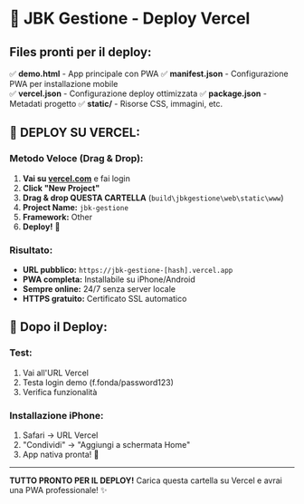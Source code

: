 # 🚀 JBK Gestione - Deploy Vercel

## Files pronti per il deploy:

✅ **demo.html** - App principale con PWA
✅ **manifest.json** - Configurazione PWA per installazione mobile  
✅ **vercel.json** - Configurazione deploy ottimizzata
✅ **package.json** - Metadati progetto
✅ **static/** - Risorse CSS, immagini, etc.

## 📱 DEPLOY SU VERCEL:

### **Metodo Veloce (Drag & Drop):**

1. **Vai su [vercel.com](https://vercel.com)** e fai login
2. **Click "New Project"** 
3. **Drag & drop QUESTA CARTELLA** (`build\jbkgestione\web\static\www`)
4. **Project Name:** `jbk-gestione`
5. **Framework:** Other
6. **Deploy!** 🚀

### **Risultato:**
- **URL pubblico:** `https://jbk-gestione-[hash].vercel.app`
- **PWA completa:** Installabile su iPhone/Android
- **Sempre online:** 24/7 senza server locale
- **HTTPS gratuito:** Certificato SSL automatico

## 🎯 **Dopo il Deploy:**

### **Test:**
1. Vai all'URL Vercel
2. Testa login demo (f.fonda/password123)
3. Verifica funzionalità

### **Installazione iPhone:**
1. Safari → URL Vercel  
2. "Condividi" → "Aggiungi a schermata Home"
3. App nativa pronta! 📱

---

**TUTTO PRONTO PER IL DEPLOY!** 
Carica questa cartella su Vercel e avrai una PWA professionale! ✨